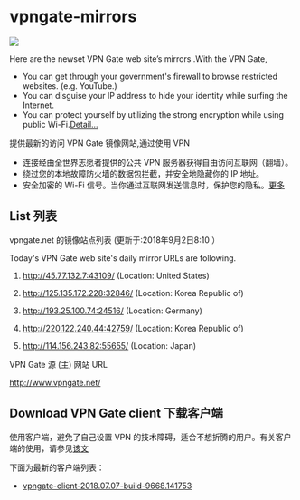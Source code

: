 vpngate-mirrors
===============

![](http://i1288.photobucket.com/albums/b484/waylau/vpn-top_zps08e8f3c2.jpg)

Here are the newset VPN Gate web site’s mirrors .With the VPN Gate,

* You can get through your government's firewall to browse restricted websites. (e.g. YouTube.)
* You can disguise your IP address to hide your identity while surfing the Internet.
* You can protect yourself by utilizing the strong encryption while using public Wi-Fi.[Detail...](https://waylau.com/about-vpngate/)

提供最新的访问 VPN Gate 镜像网站,通过使用 VPN 

* 连接经由全世界志愿者提供的公共 VPN 服务器获得自由访问互联网（翻墙）。
* 绕过您的本地故障防火墙的数据包拦截，并安全地隐藏你的 IP 地址。
* 安全加密的 Wi-Fi 信号。当你通过互联网发送信息时，保护您的隐私。[更多](https://waylau.com/about-vpngate/)

## List 列表


vpngate.net 的镜像站点列表 (更新于:2018年9月2日8:10 ）
 



Today's VPN Gate web site's daily mirror URLs are following.


1. http://45.77.132.7:43109/
   (Location: United States)

2. http://125.135.172.228:32846/
   (Location: Korea Republic of)

3. http://193.25.100.74:24516/
   (Location: Germany)

4. http://220.122.240.44:42759/
   (Location: Korea Republic of)

5. http://114.156.243.82:55655/
   (Location: Japan)


VPN Gate 源 (主) 网站 URL

http://www.vpngate.net/

## Download VPN Gate client 下载客户端

使用客户端，避免了自己设置 VPN 的技术障碍，适合不想折腾的用户。有关客户端的使用，请参见[该文](http://www.waylau.com/about-vpngate/)

下面为最新的客户端列表：

* [vpngate-client-2018.07.07-build-9668.141753](https://pan.baidu.com/s/1e5oz1afLHGWmmD2YQyqmEA)

